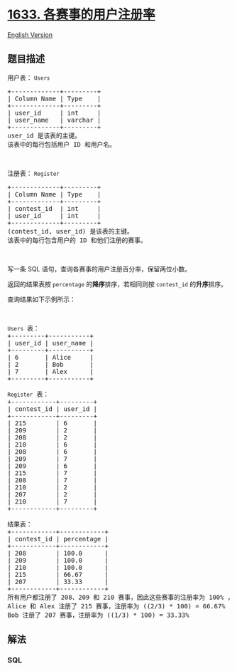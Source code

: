 # [1633. 各赛事的用户注册率](https://leetcode-cn.com/problems/percentage-of-users-attended-a-contest)

[English Version](/solution/1600-1699/1633.Percentage%20of%20Users%20Attended%20a%20Contest/README_EN.md)

## 题目描述

<!-- 这里写题目描述 -->

<p>用户表： <code>Users</code></p>

<pre>+-------------+---------+
| Column Name | Type    |
+-------------+---------+
| user_id     | int     |
| user_name   | varchar |
+-------------+---------+
user_id 是该表的主键。
该表中的每行包括用户 ID 和用户名。</pre>

<p> </p>

<p>注册表： <code>Register</code></p>

<pre>+-------------+---------+
| Column Name | Type    |
+-------------+---------+
| contest_id  | int     |
| user_id     | int     |
+-------------+---------+
(contest_id, user_id) 是该表的主键。
该表中的每行包含用户的 ID 和他们注册的赛事。</pre>

<p> </p>

<p>写一条 SQL 语句，查询各赛事的用户注册百分率，保留两位小数。</p>

<p>返回的结果表按 <code>percentage</code> 的<strong>降序</strong>排序，若相同则按 <code>contest_id</code> 的<strong>升序</strong>排序。</p>

<p>查询结果如下示例所示：</p>

<p> </p>

<pre><code>Users</code> 表：
+---------+-----------+
| user_id | user_name |
+---------+-----------+
| 6       | Alice     |
| 2       | Bob       |
| 7       | Alex      |
+---------+-----------+

<code>Register</code> 表：
+------------+---------+
| contest_id | user_id |
+------------+---------+
| 215        | 6       |
| 209        | 2       |
| 208        | 2       |
| 210        | 6       |
| 208        | 6       |
| 209        | 7       |
| 209        | 6       |
| 215        | 7       |
| 208        | 7       |
| 210        | 2       |
| 207        | 2       |
| 210        | 7       |
+------------+---------+

结果表：
+------------+------------+
| contest_id | percentage |
+------------+------------+
| 208        | 100.0      |
| 209        | 100.0      |
| 210        | 100.0      |
| 215        | 66.67      |
| 207        | 33.33      |
+------------+------------+
所有用户都注册了 208、209 和 210 赛事，因此这些赛事的注册率为 100% ，我们按 contest_id 的降序排序加入结果表中。
Alice 和 Alex 注册了 215 赛事，注册率为 ((2/3) * 100) = 66.67%
Bob 注册了 207 赛事，注册率为 ((1/3) * 100) = 33.33%
</pre>


## 解法

<!-- 这里可写通用的实现逻辑 -->

<!-- tabs:start -->

### **SQL**

<!-- 这里可写当前语言的特殊实现逻辑 -->

```sql

```

<!-- tabs:end -->
